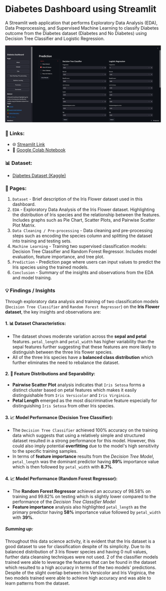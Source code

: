 # Diabetes Dashboard using Streamlit

A Streamlit web application that performs Exploratory Data Analysis (EDA), Data Preprocessing, and Supervised Machine Learning to classify Diabetes outcome from the Diabetes dataset (Diabetes and No Diabetes) using Decision Tree Classifier and Logistic Regression.

![Main Page Screenshot](screenshots/Diabetes_Dashboard.png)

### 🔗 Links:

- 🌐 [Streamlit Link](https://zeraphim-iris-classification-dashboard.streamlit.app/)
- 📗 [Google Colab Notebook](https://colab.research.google.com/drive/1KJDBrx3akSPUW42Kbeepj64ZisHFD-NV?usp=sharing)

### 📊 Dataset:

- [Diabetes Dataset (Kaggle)](https://www.kaggle.com/datasets/arshid/iris-flower-dataset)

### 📖 Pages:

1. `Dataset` - Brief description of the Iris Flower dataset used in this dashboard.
2. `EDA` - Exploratory Data Analysis of the Iris Flower dataset. Highlighting the distribution of Iris species and the relationship between the features. Includes graphs such as Pie Chart, Scatter Plots, and Pairwise Scatter Plot Matrix.
3. `Data Cleaning / Pre-processing` - Data cleaning and pre-processing steps such as encoding the species column and splitting the dataset into training and testing sets.
4. `Machine Learning` - Training two supervised classification models: Decision Tree Classifier and Random Forest Regressor. Includes model evaluation, feature importance, and tree plot.
5. `Prediction` - Prediction page where users can input values to predict the Iris species using the trained models.
6. `Conclusion` - Summary of the insights and observations from the EDA and model training.

### 💡 Findings / Insights

Through exploratory data analysis and training of two classification models (`Decision Tree Classifier` and `Random Forest Regressor`) on the **Iris Flower dataset**, the key insights and observations are:

#### 1. 📊 **Dataset Characteristics**:

- The dataset shows moderate variation across the **sepal and petal** features. `petal_length` and `petal_width` has higher variability than the sepal features further suggesting that these features are more likely to distinguish between the three Iris flower species.
- All of the three Iris species have a **balanced class distribution** which further eliminates the need to rebalance the dataset.

#### 2. 📝 **Feature Distributions and Separability**:

- **Pairwise Scatter Plot** analysis indicates that `Iris Setosa` forms a distinct cluster based on petal features which makes it easily distinguishable from `Iris Versicolor` and `Iris Virginica`.
- **Petal Length** emerged as the most discriminative feature especially for distinguishing `Iris Setosa` from other Iris species.

#### 3. 📈 **Model Performance (Decision Tree Classifier)**:

- The `Decision Tree Classifier` achieved 100% accuracy on the training data which suggests that using a relatively simple and structured dataset resulted in a strong performance for this model. However, this could also imply potential **overfitting** due to the model's high sensitivity to the specific training samples.
- In terms of **feature importance** results from the _Decision Tree Model_, `petal_length` was the dominant predictor having **89%** importance value which is then followed by `petal_width` with **8.7%**.

#### 4. 📈 **Model Performance (Random Forest Regressor)**:

- The **Random Forest Regressor** achieved an accuracy of 98.58% on training and 99.82% on testing which is slightly lower compared to the performance of the _Decision Tree Classifier Model_
- **Feature importance** analysis also highlighted `petal_length` as the primary predictor having **58%** importance value followed by `petal_width` with **39%**.

##### **Summing up:**

Throughout this data science activity, it is evident that the Iris dataset is a good dataset to use for classification despite of its simplicity. Due to its balanced distribution of 3 Iris flower species and having 0 null values, further data cleansing techniques were not used. 2 of the classifier models trained were able to leverage the features that can be found in the dataset which resulted to a high accuracy in terms of the two models' predictions. Despite of the slight overlap between Iris Versicolor and Iris Virginica, the two models trained were able to achieve high accuracy and was able to learn patterns from the dataset.
